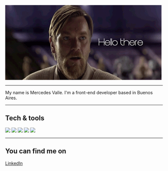 <img src="https://raw.githubusercontent.com/MechiValle/MechiValle/master/helloThere.gif" width="500px">

<hr>

My name is Mercedes Valle. I'm a front-end developer based in Buenos Aires.

<hr>

<h2>Tech & tools</h2>

![](https://img.shields.io/badge/Code-JavaScript-informational?style=flat&logo=javascript&logoColor=white&color=F07167)
![](https://img.shields.io/badge/Code-HTML5-informational?style=flat&logo=html5&logoColor=white&color=F07167)
![](https://img.shields.io/badge/Style-CSS3-informational?style=flat&logo=css3&logoColor=white&color=FED9B7)
![](https://img.shields.io/badge/Editor-Visual_Studio_Code-informational?style=flat&logo=visual-studio-code&logoColor=white&color=00AFB9)
![](https://img.shields.io/badge/Cloud-Heroku-informational?style=flat&logo=heroku&logoColor=white&color=0081A7)

<hr>
<h2>You can find me on</h2>
<a href="https://www.linkedin.com/in/mechivalle/">LinkedIn</a> <br>
